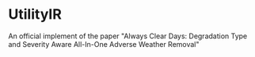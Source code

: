 # UtilityIR
An official implement of the paper "Always Clear Days: Degradation Type and Severity Aware All-In-One Adverse Weather Removal"
